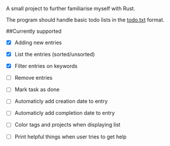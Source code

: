 A small project to further familiarise myself with Rust.

The program should handle basic todo lists in the [todo.txt][todotxt] format.

##Currently supported
- [x] Adding new entries
- [x] List the entries (sorted/unsorted)
- [x] Filter entries on keywords
- [ ] Remove entries
- [ ] Mark task as done
- [ ] Automaticly add creation date to entry
- [ ] Automaticly add completion date to entry
- [ ] Color tags and projects when displaying list
- [ ] Print helpful things when user tries to get help


[todotxt]: https://github.com/ginatrapani/todo.txt-cli/wiki/The-Todo.txt-Format

